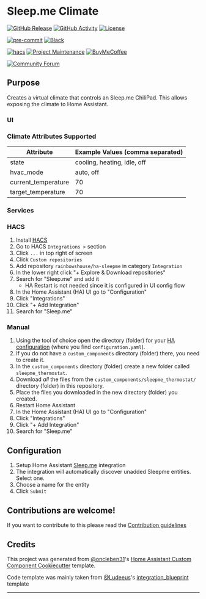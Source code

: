 # Sleep.me Climate

[![GitHub Release][releases-shield]][releases]
[![GitHub Activity][commits-shield]][commits]
[![License][license-shield]](LICENSE)

[![pre-commit][pre-commit-shield]][pre-commit]
[![Black][black-shield]][black]

[![hacs][hacsbadge]][hacs]
[![Project Maintenance][maintenance-shield]][user_profile]
[![BuyMeCoffee][buymecoffeebadge]][buymecoffee]

[![Community Forum][forum-shield]][forum]

## Purpose

Creates a virtual climate that controls an Sleep.me ChiliPad. This allows exposing the climate to Home Assistant.

### UI

### Climate Attributes Supported

| Attribute           | Example Values (comma separated) |
| ------------------- | -------------------------------- |
| state               | cooling, heating, idle, off      |
| hvac_mode           | auto, off                        |
| current_temperature | 70                               |
| target_temperature  | 70                               |

### Services

### HACS

1. Install [HACS](https://hacs.xyz/)
2. Go to HACS `Integrations >` section
3. Click `...` in top right of screen
4. Click `Custom repositories`
5. Add repository `rainbowshouse/ha-sleepme` in category `Integration`
6. In the lower right click "+ Explore & Download repositories"
7. Search for "Sleep.me" and add it
   - HA Restart is not needed since it is configured in UI config flow
8. In the Home Assistant (HA) UI go to "Configuration"
9. Click "Integrations"
10. Click "+ Add Integration"
11. Search for "Sleep.me"

### Manual

1. Using the tool of choice open the directory (folder) for your [HA configuration](https://www.home-assistant.io/docs/configuration/) (where you find `configuration.yaml`).
2. If you do not have a `custom_components` directory (folder) there, you need to create it.
3. In the `custom_components` directory (folder) create a new folder called `sleepme_thermostat`.
4. Download _all_ the files from the `custom_components/sleepme_thermostat/` directory (folder) in this repository.
5. Place the files you downloaded in the new directory (folder) you created.
6. Restart Home Assistant
7. In the Home Assistant (HA) UI go to "Configuration"
8. Click "Integrations"
9. Click "+ Add Integration"
10. Search for "Sleep.me"

## Configuration

1. Setup Home Assistant [Sleep.me](https://www.home-assistant.io/integrations/sleepme_thermostat/) integration
2. The integration will automatically discover unadded Sleepme entities. Select one.
3. Choose a name for the entity
4. Click `Submit`

## Contributions are welcome!

If you want to contribute to this please read the [Contribution guidelines](CONTRIBUTING.md)

## Credits

This project was generated from [@oncleben31](https://github.com/oncleben31)'s [Home Assistant Custom Component Cookiecutter](https://github.com/oncleben31/cookiecutter-homeassistant-custom-component) template.

Code template was mainly taken from [@Ludeeus](https://github.com/ludeeus)'s [integration_blueprint][integration_blueprint] template

---

[integration_blueprint]: https://github.com/custom-components/integration_blueprint
[black]: https://github.com/psf/black
[black-shield]: https://img.shields.io/badge/code%20style-black-000000.svg?style=for-the-badge
[buymecoffee]: https://paypal.me/justinrainbow?country.x=US&locale.x=en_US
[buymecoffeebadge]: https://img.shields.io/badge/buy%20me%20a%20coffee-donate-yellow.svg?style=for-the-badge
[commits-shield]: https://img.shields.io/github/commit-activity/y/rainbowshouse/ha-sleepme.svg?style=for-the-badge
[commits]: https://github.com/rainbowshouse/ha-sleepme/commits/main
[hacs]: https://hacs.xyz
[hacsbadge]: https://img.shields.io/badge/HACS-Default-orange.svg?style=for-the-badge
[exampleimg]: example.png
[forum-shield]: https://img.shields.io/badge/community-forum-brightgreen.svg?style=for-the-badge
[forum]: https://community.home-assistant.io/
[license-shield]: https://img.shields.io/github/license/rainbowshouse/ha-sleepme.svg?style=for-the-badge
[maintenance-shield]: https://img.shields.io/badge/maintainer-%40justinrainbow-blue.svg?style=for-the-badge
[pre-commit]: https://github.com/pre-commit/pre-commit
[pre-commit-shield]: https://img.shields.io/badge/pre--commit-enabled-brightgreen?style=for-the-badge
[releases-shield]: https://img.shields.io/github/release/rainbowshouse/ha-sleepme.svg?style=for-the-badge
[releases]: https://github.com/rainbowshouse/ha-sleepme/releases
[user_profile]: https://github.com/justinrainbow
